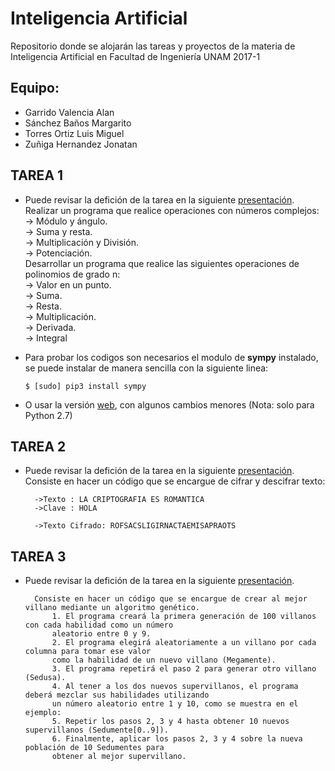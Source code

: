 # Inteligencia Artificial

Repositorio donde se alojarán las tareas y proyectos de la materia de Inteligencia Artificial en Facultad de Ingeniería UNAM 2017-1

## Equipo:
* Garrido Valencia Alan
* Sánchez Baños Margarito
* Torres Ortiz Luis Miguel
* Zuñiga Hernandez Jonatan

## TAREA 1
* Puede revisar la defición de la tarea en la siguiente [presentación](http://dicyg.fi-c.unam.mx:8080/lalo/ia/presentaciones/introduccion-a-la-inteligencia-artificial#page=1).  
        Realizar un programa que realice operaciones con números complejos:  
           -> Módulo y ángulo.  
           -> Suma y resta.  
           -> Multiplicación y División.  
           -> Potenciación.  
        Desarrollar un programa que realice las siguientes operaciones de polinomios de grado n:  
           -> Valor en un punto.  
           -> Suma.  
           -> Resta.  
           -> Multiplicación.  
           -> Derivada.  
           -> Integral

* Para probar los codigos son necesarios el modulo de **sympy** instalado, se puede
     instalar de manera sencilla con la siguiente linea:

    ```
    $ [sudo] pip3 install sympy
    ```
* O usar la versión [web](http://live.sympy.org/), con algunos cambios menores (Nota: solo para Python 2.7)

## TAREA 2
* Puede revisar la defición de la tarea en la siguiente [presentación](http://dicyg.fi-c.unam.mx:8080/lalo/ia/presentaciones/introduccion-a-la-inteligencia-artificial#page=8). 
        Consiste en hacer un código que se encargue de cifrar y descifrar texto:

        ->Texto : LA CRIPTOGRAFIA ES ROMANTICA
        ->Clave : HOLA

        ->Texto Cifrado: ROFSACSLIGIRNACTAEMISAPRAOTS

## TAREA 3
* Puede revisar la defición de la tarea en la siguiente [presentación](http://dicyg.fi-c.unam.mx:8080/lalo/ia/presentaciones/introduccion-a-la-inteligencia-artificial#page=19). 

        Consiste en hacer un código que se encargue de crear al mejor villano mediante un algoritmo genético.
            1. El programa creará la primera generación de 100 villanos con cada habilidad como un número
            aleatorio entre 0 y 9.
            2. El programa elegirá aleatoriamente a un villano por cada columna para tomar ese valor
            como la habilidad de un nuevo villano (Megamente).
            3. El programa repetirá el paso 2 para generar otro villano (Sedusa).
            4. Al tener a los dos nuevos supervillanos, el programa deberá mezclar sus habilidades utilizando
            un número aleatorio entre 1 y 10, como se muestra en el ejemplo:
            5. Repetir los pasos 2, 3 y 4 hasta obtener 10 nuevos supervillanos (Sedumente[0..9]).
            6. Finalmente, aplicar los pasos 2, 3 y 4 sobre la nueva población de 10 Sedumentes para
            obtener al mejor supervillano.

